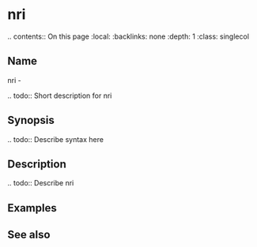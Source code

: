 

# nri

.. contents:: On this page
    :local:
    :backlinks: none
    :depth: 1
    :class: singlecol

Name
----
nri - 

.. todo::
    Short description for nri

Synopsis
--------
.. todo::
   Describe syntax here

Description
-----------
.. todo::
    Describe nri

Examples
--------

See also
--------

